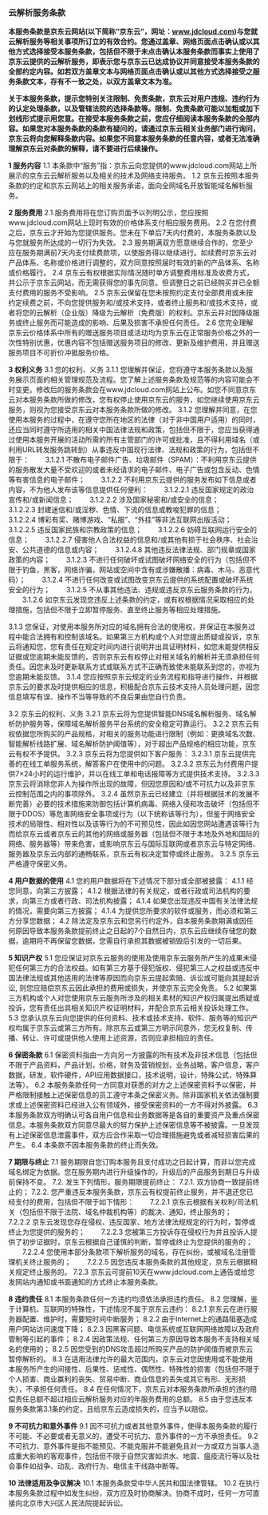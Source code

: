 ### 云解析服务条款

**本服务条款是京东云网站(以下简称“京东云”，网址：www.jdcloud.com)与您就云解析服务等相关事项所订立的有效合约。您通过盖章、网络页面点击确认或以其他方式选择接受本服务条款，包括但不限于未点击确认本服务条款而事实上使用了京东云提供的云解析服务，即表示您与京东云已达成协议并同意接受本服务条款的全部约定内容。如若双方盖章文本与网络页面点击确认或以其他方式选择接受之服务条款文本，存有不一致之处，以双方盖章文本为准。**

**关于本服务条款，提示您特别关注限制、免责条款，京东云对用户违规、违约行为的认定处理条款，以及管辖法院的选择条款等。限制、免责条款可能以加粗或加下划线形式提示用您意。在接受本服务条款之前，您应仔细阅读本服务条款的全部内容。如果您对本服务条款的条款有疑问的，请通过京东云相关业务部门进行询问，京东云将向您解释条款内容。如果您不同意本服务条款的任意内容，或者无法准确理解京东云对条款的解释，请不要进行后续操作。**

**1 服务内容**
1.1 本条款中“服务”指：京东云向您提供的www.jdcloud.com网站上所展示的京东云云解析服务以及相关的技术及网络支持服务。
1.2 京东云按照本服务条款的约定和京东云网站上的相关服务承诺，面向全网域名开放智能域名解析服务。

**2 服务费用**
2.1.服务费用将在您订购页面予以列明公示，您应按照www.jdcloud.com网站上现时有效的价格体系支付相应服务费用。
2.2 在您付费之后，京东云才开始为您提供服务。您未在下单后7天内付费的，本服务条款以及与您就服务所达成的一切行为失效。
2.3 服务期满双方愿意继续合作的，您至少应在服务期满前7天内支付续费款项，以使服务得以继续进行。如续费时京东云对产品体系、名称或价格进行调整的，双方同意按照届时有效的新的产品体系、名称或价格履行。
2.4 京东云有权根据实际情况随时单方调整费用标准及收费方式，并公示于京东云网站，而无需获得您的事先同意。但调整日之前已经购买并已全额支付费用的服务不受影响。
2.5 京东云保留在您未按照约定支付全部费用或未按约定续费之前，不向您提供服务和/或技术支持，或者终止服务和/或技术支持，或者将您的云解析（企业版）降级为云解析（免费版）的权利。京东云并对因降级服务或终止服务而可能造成的影响、后果及损害不承担任何责任。
2.6 您完全理解京东云价格体系中所有的赠送服务项目或活动均为京东云在正常服务价格之外的一次性特别优惠，优惠内容不包括赠送服务项目的修改、更新及维护费用，并且赠送服务项目不可折价冲抵服务价格。

**3 权利义务**
3.1 您的权利、义务
3.1.1 您理解并保证，您将遵守本服务条款以及服务展示页面的相关管理规范及流程。您了解上述服务条款及规范等的内容可能会不时变更。修改后的服务条款会在www.jdcloud.com网站上公布。如您不同意京东云对本服务条款所做的修改，您有权停止使用京东云的服务，如您继续使用京东云服务，则视为您接受京东云对本服务条款所做的修改。
3.1.2 您理解并同意，在您使用本服务的过程中，在遵守您所在地区的法律（对于非中国用户适用）的同时，还应当同时遵守所适用的相关中国法律法规和政策，包括但不限于，您应当获得通过使用本服务开展的活动所需的所有主管部门的许可或批准，且不得利用域名（或利用URL转发服务跳转到）从事违反中国现行法律、法规和政策的行为，包括但不限于：
  3.1.2.1 不散布电子邮件广告、垃圾邮件（SPAM）：不利用京东云提供的服务散发大量不受欢迎的或者未经请求的电子邮件、电子广告或包含反动、色情等有害信息的电子邮件；
  3.1.2.2 不利用京东云提供的服务发布如下信息或者内容，不为他人发布该等信息提供任何便利：
  3.1.2.2.1 违反国家规定的政治宣传和/或新闻信息；
  3.1.2.2.2 涉及国家秘密和/或安全的信息；
  3.1.2.2.3 封建迷信和/或淫秽、色情、下流的信息或教唆犯罪的信息；
  3.1.2.2.4 博彩有奖、赌博游戏、“私服”、“外挂”等非法互联网出版活动；
  3.1.2.2.5 违反国家民族和宗教政策的信息；
  3.1.2.2.6 妨碍互联网运行安全的信息；
  3.1.2.2.7 侵害他人合法权益的信息和/或其他有损于社会秩序、社会治安、公共道德的信息或内容；
  3.1.2.4.8 其他违反法律法规、部门规章或国家政策的内容；
  3.1.2.3 不进行任何破坏或试图破坏网络安全的行为（包括但不限于钓鱼，黑客，网络诈骗，网站或空间中含有或涉嫌散播：病毒、木马、恶意代码）；
  3.1.2.4 不进行任何改变或试图改变京东云提供的系统配置或破坏系统安全的行为；
  3.1.2.5 不从事其他违法、违规或违反京东云服务条款的行为。
  3.1.2.6 如京东云发现您违反上述条款的约定，或有权根据情况采取相应的处理措施，包括但不限于立即暂停服务、直至终止服务等相应处理措施。

3.1.3 您保证，对使用本服务所对应的域名拥有合法的使用权，并保证在本服务过程中能合法拥有和控制该域名。如果第三方机构或个人对您提出质疑或投诉，京东云将通知您，您有责任在规定时间内进行说明并出具证明材料，如您未能提供相反证据或您逾期未能反馈的，否则京东云有权停止对相关域名的解析并无须承担任何责任。因您未及时更新联系方式或联系方式不正确而致使未能联系到您的，亦视为您逾期未能反馈。
3.1.4 您应按照京东云规定的业务流程和指导进行操作，并根据京东云的要求及时提供相应的信息，积极配合京东云技术支持人员处理问题，因您信息填写有误、操作不当等导致的不良后果由您自行负责。

3.2 京东云的权利、义务
3.2.1 京东云将为您提供智能DNS域名解析服务、域名解析防护服务等，保障域名解析服务平台系统的安全稳定可靠运行。
3.2.2 京东云有权依据您所购买的产品规格，对相关的服务功能进行限制（例如：更换域名次数、智能解析线路扩展、域名解析防护阈值等），对于超出产品规格的相应功能，京东云有权不予提供。
3.2.3 京东云将为您提供如下客户服务：
3.2.3.1 京东云提供完善的在线工单服务系统，解答客户在使用中的问题。
3.2.3.2 京东云为付费用户提供7×24小时的运行维护，并以在线工单和电话报障等方式提供技术支持。
3.2.3.3 京东云将消除您非人为操作所出现的故障，但因您原因和/或不可抗力以及非京东云控制范围之内的事项除外。
3.2.4 虽然京东云已经建立（并将根据技术的发展不断完善）必要的技术措施来防御包括计算机病毒、网络入侵和攻击破坏（包括但不限于DDOS）等危害网络安全事项或行为（以下统称该等行为），但鉴于网络安全技术的局限性、相对性以及该等行为的不可预见性，因此如因您网站遭遇该等行为而给京东云或者京东云的其他的网络或服务器（包括但不限于本地及外地和国际的网络、服务器等）带来危害，或影响京东云与国际互联网或者京东云与特定网络、服务器及京东云内部的通畅联系，京东云有权决定暂停或终止服务。
3.2.5 京东云严格遵守保密义务。

**4 用户数据的使用**
4.1 您的用户数据将在下述情况下部分或全部被披露：
4.1.1 经您同意，向第三方披露；
4.1.2 根据法律的有关规定，或者行政或司法机构的要求，向第三方或者行政、司法机构披露；
4.1.4 如果您出现违反中国有关法律法规的情况，需要向第三方披露；
4.1.4 为提供您所要求的软件或服务，而必须和第三方分享您数据；
4.2 除法定及京东云和您另行约定外，自本服务条款期满或因任何原因导致本服务条款提前终止之日起的7个自然日内，京东云应继续存储您的数据，逾期将不再保留您数据，您需自行承担其数据被销毁后引发的一切后果。

**5 知识产权**
5.1 您应保证对京东云服务的使用及使用京东云服务所产生的成果未侵犯任何第三方的合法权益。如有第三方基于侵犯版权、侵犯第三人之权益或违反中国法律法规或其他适用的法律等原因而向京东云提起索赔、诉讼或可能向其提起诉讼, 则您应赔偿京东云因此承担的费用或损失，并使京东云完全免责。
5.2 如果第三方机构或个人对您使用京东云服务所涉及的相关素材的知识产权归属提出质疑或投诉，您有责任出具相关知识产权证明材料，并配合京东云相关投诉处理工作。
5.3 您承认京东云向您提供的任何资料、技术或技术支持、软件、服务等的知识产权均属于京东云或第三方所有。除京东云或第三方明示同意外，您无权复制、传播、转让、许可或提供他人使用上述资源，否则应承担相应的责任。

**6 保密条款**
6.1 保密资料指由一方向另一方披露的所有技术及非技术信息（包括但不限于产品资料，产品计划，价格，财务及营销规划，业务战略，客户信息，客户数据，研发，软件硬件，API应用数据接口，技术说明，设计，特殊公式，特殊算法等）。
6.2 本服务条款任何一方同意对获悉的对方之上述保密资料予以保密，并严格限制接触上述保密信息的员工遵守本条之保密义务。除非国家机关依法强制要求或上述保密资料已经进入公有领域外，接受保密资料的一方不得对外披露。
6.3 本服务条款双方明确认可各自用户信息和业务数据等是各自的重要资产及重点保密信息。本服务条款双方同意尽最大的努力保护上述保密信息等不被披露。一旦发现有上述保密信息泄露事件，双方应合作采取一切合理措施避免或者减轻损害后果的产生。
6.4 本条款不因本服务条款的终止而失效。

**7 期限与终止**
7.1 服务期限自您订购本服务且支付成功之日起计算，而非以您完成域名绑定为依据。您在服务期内进行升级操作的，升级后的产品服务到期日与升级前保持不变。
7.2. 发生下列情形，服务期限提前终止：
7.2.1. 双方协商一致提前终止的；
7.2.2. 您严重违反本服务条款，京东云有权提前终止服务，并不退还您已经支付的费用，包括但不限于如下情形：
  7.2.2.1 京东云根据有关权利/司法机关（包括但不限于法院、域名仲裁机构等）的裁决、通知，终止服务的；
  7.2.2.2 京东云发现您存在侵权、违反国家、地方法律法规规定的行为时，暂停或终止为您提供的服务的；
  7.2.2.3 您被第三方投诉存在侵权行为并且投诉人提供了初步证据时，京东云根据自己谨慎的判断，暂停或终止为您提供的服务的；
  7.2.2.4 您使用本部分条款项下解析服务的域名，存在纠纷，或被域名注册管理机关终止服务的；
  7.2.2.5 因您违反本服务条款的其他规定，京东云根据相关规定终止服务的。
7.2.3 京东云可提前10天在www.jdcloud.com上通告或给您发网站内通知或书面通知的方式终止本服务条款。

**8 违约责任**
8.1 本服务条款任何一方违约均须依法承担违约责任。
8.2 您理解，鉴于计算机、互联网的特殊性，下述情况不属于京东云违约：
8.2.1 京东云在进行服务器配置、维护时，需要短时间中断服务；
8.2.2 由于Internet上的通路阻塞造成用户网站访问速度下降；
8.2.3 因黑客问题、电信系统或互联网网络故障以及政府管制等引起的事件；
8.2.4 因政策法规、任何第三方原因导致本服务不支持相关域名的使用的；
8.2.5 因您受到的DNS攻击超过所购买产品的防护阈值而被京东云暂停解析的。
8.3 在适用法律允许的最大范围内，京东云对您因使用或不能使用本服务所产生的间接性、后果性、惩戒性、偶然性、特殊性的损害（包括但不限于个人损害、商业赢利的丧失、贸易中断、商业信息的丢失或其它有形、无形损失），不承担任何责任。
8.4 在任何情况下，京东云对本服务条款所承担的违约赔偿责任总额不超过相应云解析服务对应的年服务费用的总额。
8.5 由于您违反本服务条款第3.1条的约定，且给京东云造成损失的，应当予以赔偿。

**9 不可抗力和意外事件**
9.1 因不可抗力或者其他意外事件，使得本服务条款的履行不可能、不必要或者无意义的，遭受不可抗力、意外事件的一方不承担责任。
9.2 不可抗力、意外事件是指不能预见、不能克服并不能避免且对一方或双方当事人造成重大影响的客观事件，包括但不限于自然灾害如洪水、地震、瘟疫流行等以及社会事件如战争、动乱、政府行为、电信主干线路中断等。

**10 法律适用及争议解决**
10.1 本服务条款受中华人民共和国法律管辖。
10.2 在执行本服务条款过程中如发生纠纷，双方应及时协商解决。协商不成时，任何一方可直接向北京市大兴区人民法院提起诉讼。